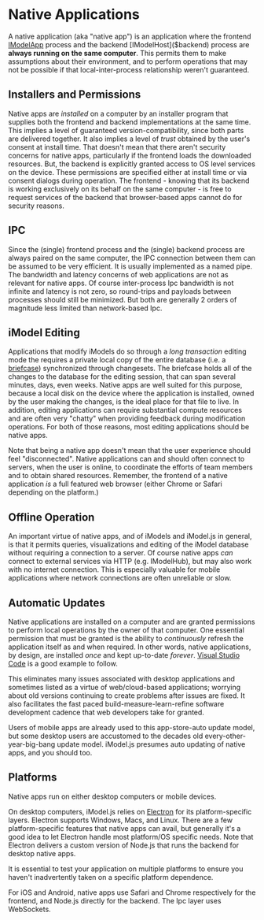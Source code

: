 # Native Applications

A native application (aka "native app") is an application where the frontend [IModelApp]($frontend) process and the backend [IModelHost]($backend) process are **always running on the same computer**. This permits them to make assumptions about their environment, and to perform operations that may not be possible if that local-inter-process relationship weren't guaranteed.

## Installers and Permissions

Native apps are *installed* on a computer by an installer program that supplies both the frontend and backend implementations at the same time. This implies a level of guaranteed version-compatibility, since both parts are delivered together. It also implies a level of *trust* obtained by the user's consent at install time. That doesn't mean that there aren't security concerns for native apps, particularly if the frontend loads the downloaded resources. But, the backend is explicitly granted access to OS level services on the device. These permissions are specified either at install time or via consent dialogs during operation. The frontend - knowing that its backend is working exclusively on its behalf on the same computer - is free to request services of the backend that browser-based apps cannot do for security reasons.

## IPC

Since the (single) frontend process and the (single) backend process are always paired on the same computer, the IPC connection between them can be assumed to be very efficient. It is usually implemented as a named pipe. The bandwidth and latency concerns of web applications are not as relevant for native apps. Of course inter-process Ipc bandwidth is not infinite and latency is not zero, so round-trips and payloads between processes should still be minimized. But both are generally 2 orders of magnitude less limited than network-based Ipc.

## iModel Editing

Applications that modify iModels do so through a *long transaction* editing mode the requires a private local copy of the entire database (i.e. a [briefcase](../learning/Glossary.md#Backend)) synchronized through changesets. The briefcase holds all of the changes to the database for the editing session, that can span several minutes, days, even weeks. Native apps are well suited for this purpose, because a local disk on the device where the application is installed, owned by the user making the changes, is the ideal place for that file to live. In addition, editing applications can require substantial compute resources and are often very "chatty" when providing feedback during modification operations. For both of those reasons, most editing applications should be native apps.

Note that being a native app doesn't mean that the user experience should feel "disconnected". Native applications can and should often connect to servers, when the user is online, to coordinate the efforts of team members and to obtain shared resources. Remember, the frontend of a native application *is* a full featured web browser (either Chrome or Safari depending on the platform.)

## Offline Operation

An important virtue of native apps, and of iModels and iModel.js in general, is that it permits queries, visualizations and editing of the iModel database without requiring a connection to a server. Of course native apps *can* connect to external services via HTTP (e.g. IModelHub), but may also work with no internet connection. This is especially valuable for mobile applications where network connections are often unreliable or slow.

## Automatic Updates

Native applications are installed on a computer and are granted permissions to perform local operations by the owner of that computer. One essential permission that must be granted is the ability to *continuously* refresh the application itself as and when required. In other words, native applications, by design, are installed *once* and kept up-to-date *forever*. [Visual Studio Code](https://code.visualstudio.com/) is a good example to follow.

This eliminates many issues associated with desktop applications and sometimes listed as a virtue of web/cloud-based applications; worrying about old versions continuing to create problems after issues are fixed. It also facilitates the fast paced build-measure-learn-refine software development cadence that web developers take for granted.

Users of mobile apps are already used to this app-store-auto update model, but some desktop users are accustomed to the decades old every-other-year-big-bang update model. iModel.js presumes auto updating of native apps, and you should too.

## Platforms

Native apps run on either desktop computers or mobile devices.

On desktop computers, iModel.js relies on [Electron](https://www.electronjs.org/) for its platform-specific layers. Electron supports Windows, Macs, and Linux. There are a few platform-specific features that native apps can avail, but generally it's a good idea to let Electron handle most platform/OS specific needs. Note that Electron delivers a custom version of Node.js that runs the backend for desktop native apps.

It is essential to test your application on multiple platforms to ensure you haven't inadvertently taken on a specific platform dependence.

For iOS and Android, native apps use Safari and Chrome respectively for the frontend, and Node.js directly for the backend. The Ipc layer uses WebSockets.
